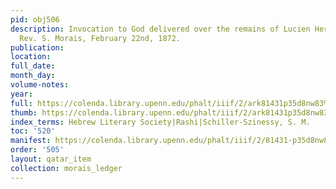 ```yaml
---
pid: obj506
description: Invocation to God delivered over the remains of Lucien Herbert Moss by
  Rev. S. Morais, February 22nd, 1872.
publication:
location:
full_date:
month_day:
volume-notes:
year:
full: https://colenda.library.upenn.edu/phalt/iiif/2/ark81431p35d8nw83%2FSHA256E-s6626376--63d38ec7aa5a0fadaeb42bdb716e25fb2b993a8e336c996fb0bfeeb7300cd054.jpeg/full/3500,/0/default.jpg
thumb: https://colenda.library.upenn.edu/phalt/iiif/2/ark81431p35d8nw83%2FSHA256E-s6626376--63d38ec7aa5a0fadaeb42bdb716e25fb2b993a8e336c996fb0bfeeb7300cd054.jpeg/full/!200,200/0/default.jpg
index_terms: Hebrew Literary Society|Rashi|Schiller-Szinessy, S. M.
toc: '520'
manifest: https://colenda.library.upenn.edu/phalt/iiif/2/81431-p35d8nw83/manifest
order: '505'
layout: qatar_item
collection: morais_ledger
---
```


